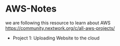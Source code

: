 # AWS-Notes
we are following this resource to learn about AWS https://community.nextwork.org/c/all-aws-projects/

- Project 1: Uploading Website to the cloud
